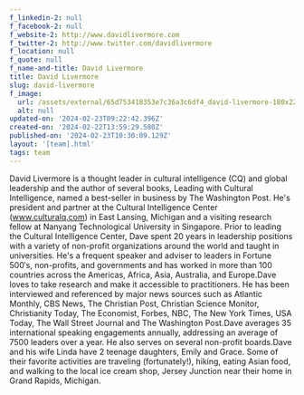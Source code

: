 ```yaml
---
f_linkedin-2: null
f_facebook-2: null
f_website-2: http://www.davidlivermore.com
f_twitter-2: http://www.twitter.com/davidlivermore
f_location: null
f_quote: null
f_name-and-title: David Livermore
title: David Livermore
slug: david-livermore
f_image:
  url: /assets/external/65d753418353e7c36a3c6df4_david-livermore-180x220.jpeg
  alt: null
updated-on: '2024-02-23T09:22:42.396Z'
created-on: '2024-02-22T13:59:29.580Z'
published-on: '2024-02-23T10:30:09.129Z'
layout: '[team].html'
tags: team
---
```


David Livermore is a thought leader in cultural intelligence (CQ) and global leadership and the author of several books, Leading with Cultural Intelligence, named a best-seller in business by The Washington Post. He's president and partner at the Cultural Intelligence Center (www.culturalq.com) in East Lansing, Michigan and a visiting research fellow at Nanyang Technological University in Singapore. Prior to leading the Cultural Intelligence Center, Dave spent 20 years in leadership positions with a variety of non-profit organizations around the world and taught in universities. He's a frequent speaker and adviser to leaders in Fortune 500′s, non-profits, and governments and has worked in more than 100 countries across the Americas, Africa, Asia, Australia, and Europe.Dave loves to take research and make it accessible to practitioners. He has been interviewed and referenced by major news sources such as Atlantic Monthly, CBS News, The Christian Post, Christian Science Monitor, Christianity Today, The Economist, Forbes, NBC, The New York Times, USA Today, The Wall Street Journal and The Washington Post.Dave averages 35 international speaking engagements annually, addressing an average of 7500 leaders over a year. He also serves on several non-profit boards.Dave and his wife Linda have 2 teenage daughters, Emily and Grace. Some of their favorite activities are traveling (fortunately!), hiking, eating Asian food, and walking to the local ice cream shop, Jersey Junction near their home in Grand Rapids, Michigan.
